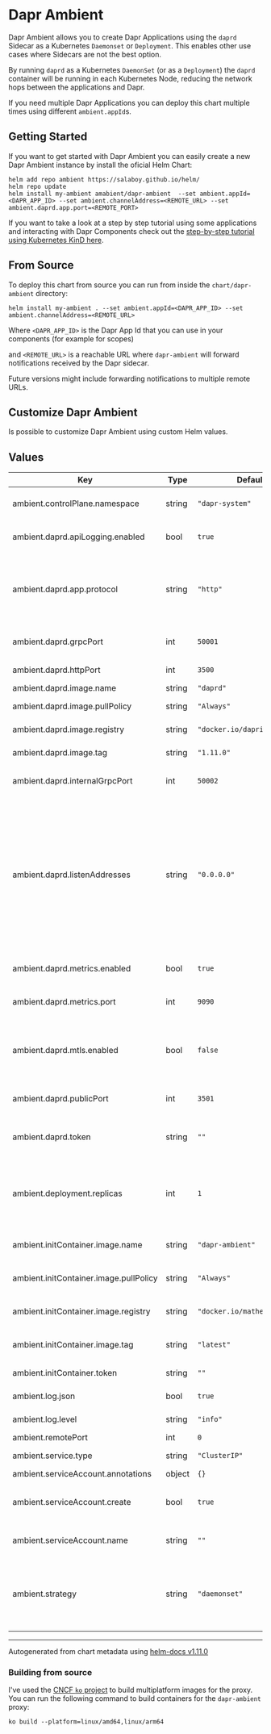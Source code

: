 # Dapr Ambient

Dapr Ambient allows you to create Dapr Applications using the `daprd` Sidecar as a Kubernetes `Daemonset` or `Deployment`. This enables other use cases where Sidecars are not the best option.

By running `daprd` as a Kubernetes `DaemonSet` (or as a `Deployment`) the `daprd` container will be running in each Kubernetes Node, reducing the network hops between the applications and Dapr.

If you need multiple Dapr Applications you can deploy this chart multiple times using different `ambient.appId`s.

## Getting Started

If you want to get started with Dapr Ambient you can easily create a new Dapr Ambient instance by install the oficial Helm Chart:

```
helm add repo ambient https://salaboy.github.io/helm/
helm repo update
helm install my-ambient amabient/dapr-ambient  --set ambient.appId=<DAPR_APP_ID> --set ambient.channelAddress=<REMOTE_URL> --set ambient.daprd.app.port=<REMOTE_PORT>
```

If you want to take a look at a step by step tutorial using some applications and interacting with Dapr Components check out the [step-by-step tutorial using Kubernetes KinD here](tutorial/README.md).

## From Source

To deploy this chart from source you can run from inside the `chart/dapr-ambient` directory:

```
helm install my-ambient . --set ambient.appId=<DAPR_APP_ID> --set ambient.channelAddress=<REMOTE_URL> 

```

Where `<DAPR_APP_ID>` is the Dapr App Id that you can use in your components (for example for scopes)

and `<REMOTE_URL>` is a reachable URL where `dapr-ambient` will forward notifications received by the Dapr sidecar.

Future versions might include forwarding notifications to multiple remote URLs.

## Customize Dapr Ambient
Is possible to customize Dapr Ambient using custom Helm values.

## Values

| Key | Type | Default | Description |
|-----|------|---------|-------------|
| ambient.controlPlane.namespace | string | `"dapr-system"` | Namespace where Dapr Control Plane is. |
| ambient.daprd.apiLogging.enabled | bool | `true` | Enables API logging for the daprd. |
| ambient.daprd.app.protocol | string | `"http"` | Dapr which protocol your application is using. Valid options are `http`` and `grpc``. |
| ambient.daprd.grpcPort | int | `50001` | gRPC port for the Dapr Internal API to listen on. |
| ambient.daprd.httpPort | int | `3500` | The HTTP port for the Dapr API. |
| ambient.daprd.image.name | string | `"daprd"` | Daprd image. |
| ambient.daprd.image.pullPolicy | string | `"Always"` | Daprd image pull policy. |
| ambient.daprd.image.registry | string | `"docker.io/daprio"` | Daprd image registry. |
| ambient.daprd.image.tag | string | `"1.11.0"` | Daprd image version. |
| ambient.daprd.internalGrpcPort | int | `50002` | gRPC port for the Dapr Internal API to listen on. |
| ambient.daprd.listenAddresses | string | `"0.0.0.0"` | Comma separated list of IP addresses that daprd will listen to. Defaults to all in standalone mode. Defaults to [::1],127.0.0.1 in Kubernetes. To listen to all IPv4 addresses, use 0.0.0.0. To listen to all IPv6 addresses, use [::]. |
| ambient.daprd.metrics.enabled | bool | `true` | Enable prometheus metric. |
| ambient.daprd.metrics.port | int | `9090` | Sets the port for the sidecar metrics server. |
| ambient.daprd.mtls.enabled | bool | `false` | Enables automatic mTLS for daprd to daprd communication channels. |
| ambient.daprd.publicPort | int | `3501` | The HTTP public port for the Dapr API. |
| ambient.daprd.token | string | `""` | Dapr API token to use for token based API authentication. |
| ambient.deployment.replicas | int | `1` | The quantity of replicas. This property is set only when `ambient.strategy` is equal to `deployment` |
| ambient.initContainer.image.name | string | `"dapr-ambient"` | The dapr-ambient image name. |
| ambient.initContainer.image.pullPolicy | string | `"Always"` | The init container pull policy. |
| ambient.initContainer.image.registry | string | `"docker.io/matheuscruzdev"` | The dapr-ambient image registry. |
| ambient.initContainer.image.tag | string | `"latest"` | The dapr-ambient-init image tag. |
| ambient.initContainer.token | string | `""` | The dapr API token. |
| ambient.log.json | bool | `true` | The daprd log format. |
| ambient.log.level | string | `"info"` | The daprd log level. |
| ambient.remotePort | int | `0` | The remote port. |
| ambient.service.type | string | `"ClusterIP"` | The daprd service type. |
| ambient.serviceAccount.annotations | object | `{}` |  |
| ambient.serviceAccount.create | bool | `true` | Allows the option to create or not the service account. |
| ambient.serviceAccount.name | string | `""` | Kubernetes Service Account name. |
| ambient.strategy | string | `"daemonset"` | The default strategy to run dapr in ambient mode. Possible values `daemonset`, `deployment`. |

----------------------------------------------
Autogenerated from chart metadata using [helm-docs v1.11.0](https://github.com/norwoodj/helm-docs/releases/v1.11.0)

### Building from source

I've used the [CNCF `ko` project](https://ko.build/) to build multiplatform images for the proxy.
You can run the following command to build containers for the `dapr-ambient` proxy:

```
ko build --platform=linux/amd64,linux/arm64
```

